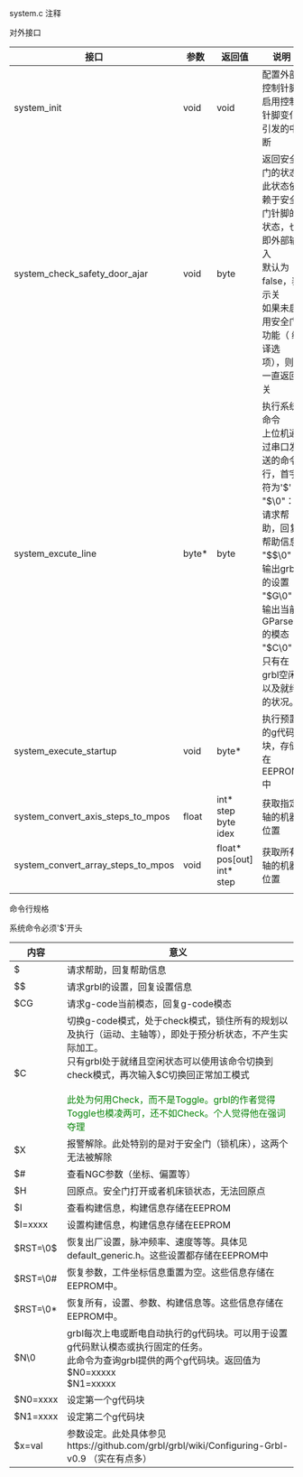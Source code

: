system.c 注释

对外接口

| 接口                               | 参数  | 返回值                         | 说明                                                         |
| ---------------------------------- | ----- | ------------------------------ | ------------------------------------------------------------ |
| system_init                        | void  | void                           | 配置外部控制针脚<br />启用控制针脚变化引发的中断             |
| system_check_safety_door_ajar      | void  | byte                           | 返回安全门的状态<br />此状态依赖于安全门针脚的状态，也即外部输入<br />默认为false，表示关<br />如果未启用安全门功能（ 编译选项），则一直返回关 |
| system_excute_line                 | byte* | byte                           | 执行系统命令<br />上位机通过串口发送的命令行，首字符为'\$'<br />"\$\0"：请求帮助，回复帮助信息<br />"\$\$\0"：输出grbl的设置<br />"\$G\0"：输出当前GParser的模态<br />"\$C\0"：只有在grbl空闲以及就绪的状况。 |
| system_execute_startup             | void  | byte*                          | 执行预置的g代码块，存储在EEPROM中                            |
| system_convert_axis_steps_to_mpos  | float | int* step<br />byte idex       | 获取指定轴的机器位置                                         |
| system_convert_array_steps_to_mpos | void  | float* pos[out]<br />int* step | 获取所有轴的机器位置                                         |
|                                    |       |                                |                                                              |

命令行规格

系统命令必须'$'开头

| 内容       | 意义                                                         |
| ---------- | ------------------------------------------------------------ |
| $          | 请求帮助，回复帮助信息                                       |
| $$         | 请求grbl的设置，回复设置信息                                 |
| $CG        | 请求g-code当前模态，回复g-code模态                           |
| $C         | 切换g-code模式，处于check模式，锁住所有的规划以及执行（运动、主轴等），即处于预分析状态，不产生实际加工。<br />只有grbl处于就绪且空闲状态可以使用该命令切换到check模式，再次输入\$C切换回正常加工模式<br /><br /><font color="green">此处为何用Check，而不是Toggle。grbl的作者觉得Toggle也模凌两可，还不如Check。个人觉得他在强词夺理</font> |
| $X         | 报警解除。此处特别的是对于安全门（锁机床），这两个无法被解除 |
| $#         | 查看NGC参数（坐标、偏置等）                                  |
| $H         | 回原点。安全门打开或者机床锁状态，无法回原点                 |
| $I         | 查看构建信息，构建信息存储在EEPROM                           |
| $I=xxxx    | 设置构建信息，构建信息存储在EEPROM                           |
| \$RST=\0\$ | 恢复出厂设置，脉冲频率、速度等等。具体见default_generic.h。这些设置都存储在EEPROM中 |
| \$RST=\0#  | 恢复参数，工件坐标信息重置为空。这些信息存储在EEPROM中。     |
| \$RST=\0*  | 恢复所有，设置、参数、构建信息等。这些信息存储在EEPROM中。   |
| \$N\0      | grbl每次上电或断电自动执行的g代码块。可以用于设置g代码默认模态或执行固定的任务。<br />此命令为查询grbl提供的两个g代码块。返回值为<br />\$N0=xxxxx<br />\$N1=xxxxx |
| $N0=xxxx   | 设定第一个g代码块                                            |
| $N1=xxxx   | 设定第二个g代码块                                            |
| \$x=val    | 参数设定。此处具体参见https://github.com/grbl/grbl/wiki/Configuring-Grbl-v0.9 （实在有点多） |

